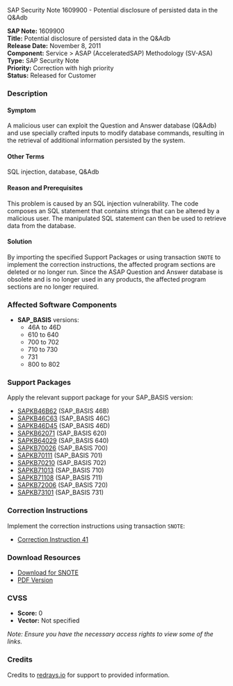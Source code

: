SAP Security Note 1609900 - Potential disclosure of persisted data in the Q&Adb

**SAP Note:** 1609900  
**Title:** Potential disclosure of persisted data in the Q&Adb  
**Release Date:** November 8, 2011  
**Component:** Service > ASAP (AcceleratedSAP) Methodology (SV-ASA)  
**Type:** SAP Security Note  
**Priority:** Correction with high priority  
**Status:** Released for Customer  

### Description

#### Symptom
A malicious user can exploit the Question and Answer database (Q&Adb) and use specially crafted inputs to modify database commands, resulting in the retrieval of additional information persisted by the system.

#### Other Terms
SQL injection, database, Q&Adb

#### Reason and Prerequisites
This problem is caused by an SQL injection vulnerability. The code composes an SQL statement that contains strings that can be altered by a malicious user. The manipulated SQL statement can then be used to retrieve data from the database.

#### Solution
By importing the specified Support Packages or using transaction `SNOTE` to implement the correction instructions, the affected program sections are deleted or no longer run. Since the ASAP Question and Answer database is obsolete and is no longer used in any products, the affected program sections are no longer required.

### Affected Software Components
- **SAP_BASIS** versions:
  - 46A to 46D
  - 610 to 640
  - 700 to 702
  - 710 to 730
  - 731
  - 800 to 802

### Support Packages
Apply the relevant support package for your SAP_BASIS version:

- [SAPKB46B62](https://me.sap.com/supportpackage/SAPKB46B62) (SAP_BASIS 46B)
- [SAPKB46C63](https://me.sap.com/supportpackage/SAPKB46C63) (SAP_BASIS 46C)
- [SAPKB46D45](https://me.sap.com/supportpackage/SAPKB46D45) (SAP_BASIS 46D)
- [SAPKB62071](https://me.sap.com/supportpackage/SAPKB62071) (SAP_BASIS 620)
- [SAPKB64029](https://me.sap.com/supportpackage/SAPKB64029) (SAP_BASIS 640)
- [SAPKB70026](https://me.sap.com/supportpackage/SAPKB70026) (SAP_BASIS 700)
- [SAPKB70111](https://me.sap.com/supportpackage/SAPKB70111) (SAP_BASIS 701)
- [SAPKB70210](https://me.sap.com/supportpackage/SAPKB70210) (SAP_BASIS 702)
- [SAPKB71013](https://me.sap.com/supportpackage/SAPKB71013) (SAP_BASIS 710)
- [SAPKB71108](https://me.sap.com/supportpackage/SAPKB71108) (SAP_BASIS 711)
- [SAPKB72006](https://me.sap.com/supportpackage/SAPKB72006) (SAP_BASIS 720)
- [SAPKB73101](https://me.sap.com/supportpackage/SAPKB73101) (SAP_BASIS 731)

### Correction Instructions
Implement the correction instructions using transaction `SNOTE`:

- [Correction Instruction 41](https://me.sap.com/corrins/0001609900/41)

### Download Resources
- [Download for SNOTE](https://notesdownloads.sap.com/note/0040000009560952017)
- [PDF Version](https://userapps.support.sap.com/sap/support/sfm/notes/print/0001609900?language=en-US&token=78CDF989562381EE13E870109723C3C6)

### CVSS
- **Score:** 0
- **Vector:** Not specified

*Note: Ensure you have the necessary access rights to view some of the links.*

### Credits
Credits to [redrays.io](https://redrays.io) for support to provided information.